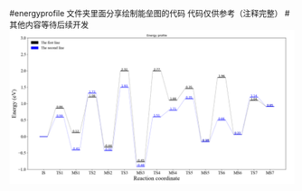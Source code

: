 #energyprofile 文件夹里面分享绘制能垒图的代码 代码仅供参考（注释完整）
#其他内容等待后续开发
![Image text](https://github.com/xiangqian122/vasp/blob/master/energyprofile/energyprofile.png)

